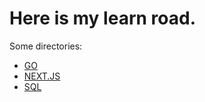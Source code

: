 # Here is my learn road.

Some directories:

* [GO](GO/go.md)
* [NEXT.JS](NEXT.JS/next.js.md)
* [SQL](SQL/sql.md)
